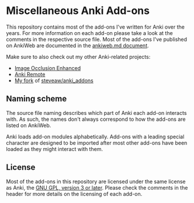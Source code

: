 # Miscellaneous Anki Add-ons

This repository contains most of the add-ons I've written for Anki over the years. For more information on each add-on please take a look at the comments in the respective source file. Most of the add-ons I've published on AnkiWeb are documented in the [ankiweb.md document](/ankiweb.md).

Make sure to also check out my other Anki-related projects:

- [Image Occlusion Enhanced](https://github.com/Glutanimate/image-occlusion-enhanced)
- [Anki Remote](https://github.com/Glutanimate/unified-remote-anki)
- [My fork](https://github.com/Glutanimate/anki-addons-misc1) of [steveaw/anki_addons](https://github.com/steveaw/anki_addons)

## Naming scheme

The source file naming describes which part of Anki each add-on interacts with. As such, the names don't always correspond to how the add-ons are listed on AnkiWeb. 

Anki loads add-on modules alphabetically. Add-ons with a leading special character are designed to be imported after most other add-ons have been loaded as they might interact with them.

## License

Most of the add-ons in this repository are licensed under the same license as Anki, the [GNU GPL, version 3 or later](http://www.gnu.org/copyleft/gpl.html). Please check the comments in the header for more details on the licensing of each add-on.